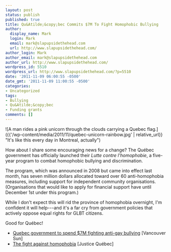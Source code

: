 ```yaml
---
layout: post
status: publish
published: true
title: Qu&Atilde;&copy;bec Commits $7M To Fight Homophobic Bullying
author:
  display_name: Mark
  login: Mark
  email: mark@slapupsidethehead.com
  url: http://www.slapupsidethehead.com/
author_login: Mark
author_email: mark@slapupsidethehead.com
author_url: http://www.slapupsidethehead.com/
wordpress_id: 5510
wordpress_url: http://www.slapupsidethehead.com/?p=5510
date: '2011-11-09 06:00:55 -0500'
date_gmt: '2011-11-09 11:00:55 -0500'
categories:
- Uncategorized
tags:
- Bullying
- Qu&Atilde;&copy;bec
- Funding grants
comments: []
---
```

![A man rides a pink unicorn through the clouds carrying a Quebec flag.]({{'/wp-content/media/2011/11/quebec-unicorn-rainbow.jpg' | relative_url}} "It's like this every day in Montreal, actually")

How about I share some encouraging news for a change? The Québec government has officially launched their _Lutte contre l'homophobie_, a five-year program to combat homophobic bullying and discrimination.

The program, which was announced in 2008 but came into effect last month, has seven million dollars allocated toward over 60 anti-homophobia measures, including support for independent community organisations. (Organisations that would like to apply for financial support have until December 1st under this program.)

While I don't expect this will rid the province of homophobia overnight, I'm confident it will help---and it's a far cry from government policies that actively oppose equal rights for GLBT citizens.

Good for Québec!

- [Quebec government to spend $7M fighting anti-gay bullying](http://www.vancouversun.com/news/Quebec+government+spend+fighting+anti+bullying/5558724/story.html) [Vancouver Sun]
- [The fight against homophobia](http://www.justice.gouv.qc.ca/english/ministere/dossiers/homophobie/homophobie-a.htm) [Justice Québec]
